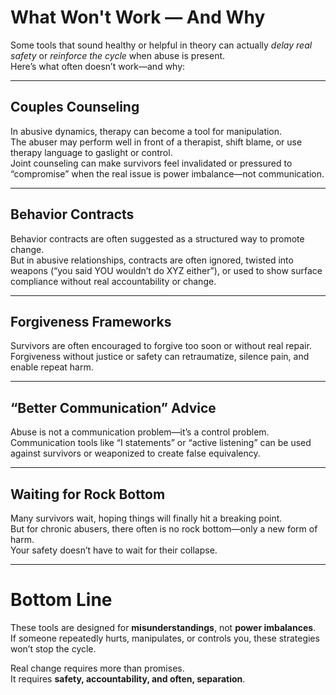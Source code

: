 # What Won't Work — And Why

Some tools that sound healthy or helpful in theory can actually *delay real safety* or *reinforce the cycle* when abuse is present.  
Here’s what often doesn’t work—and why:

---

## Couples Counseling

In abusive dynamics, therapy can become a tool for manipulation.  
The abuser may perform well in front of a therapist, shift blame, or use therapy language to gaslight or control.  
Joint counseling can make survivors feel invalidated or pressured to “compromise” when the real issue is power imbalance—not communication.

---

## Behavior Contracts

Behavior contracts are often suggested as a structured way to promote change.  
But in abusive relationships, contracts are often ignored, twisted into weapons (“you said YOU wouldn’t do XYZ either”), or used to show surface compliance without real accountability or change.

---

## Forgiveness Frameworks

Survivors are often encouraged to forgive too soon or without real repair.  
Forgiveness without justice or safety can retraumatize, silence pain, and enable repeat harm.

---

## “Better Communication” Advice

Abuse is not a communication problem—it’s a control problem.  
Communication tools like “I statements” or “active listening” can be used against survivors or weaponized to create false equivalency.

---

## Waiting for Rock Bottom

Many survivors wait, hoping things will finally hit a breaking point.  
But for chronic abusers, there often is no rock bottom—only a new form of harm.  
Your safety doesn’t have to wait for their collapse.

---

# Bottom Line

These tools are designed for **misunderstandings**, not **power imbalances**.  
If someone repeatedly hurts, manipulates, or controls you, these strategies won’t stop the cycle.  

Real change requires more than promises.  
It requires **safety, accountability, and often, separation**.